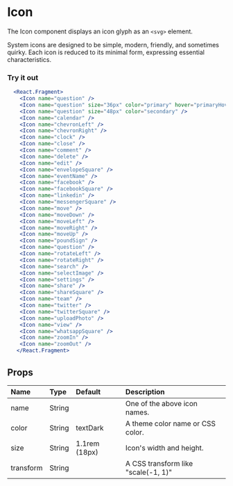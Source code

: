 # Icon

The Icon component displays an icon glyph as an `<svg>` element.

System icons are designed to be simple, modern, friendly, and sometimes quirky.
Each icon is reduced to its minimal form, expressing essential characteristics.

### Try it out

```.jsx
  <React.Fragment>
    <Icon name="question" />
    <Icon name="question" size="36px" color="primary" hover="primaryHover" />
    <Icon name="question" size="48px" color="secondary" />
    <Icon name="calendar" />
    <Icon name="chevronLeft" />
    <Icon name="chevronRight" />
    <Icon name="clock" />
    <Icon name="close" />
    <Icon name="comment" />
    <Icon name="delete" />
    <Icon name="edit" />
    <Icon name="envelopeSquare" />
    <Icon name="eventName" />
    <Icon name="facebook" />
    <Icon name="facebookSquare" />
    <Icon name="linkedin" />
    <Icon name="messengerSquare" />
    <Icon name="move" />
    <Icon name="moveDown" />
    <Icon name="moveLeft" />
    <Icon name="moveRight" />
    <Icon name="moveUp" />
    <Icon name="poundSign" />
    <Icon name="question" />
    <Icon name="rotateLeft" />
    <Icon name="rotateRight" />
    <Icon name="search" />
    <Icon name="selectImage" />
    <Icon name="settings" />
    <Icon name="share" />
    <Icon name="shareSquare" />
    <Icon name="team" />
    <Icon name="twitter" />
    <Icon name="twitterSquare" />
    <Icon name="uploadPhoto" />
    <Icon name="view" />
    <Icon name="whatsappSquare" />
    <Icon name="zoomIn" />
    <Icon name="zoomOut" />
   </React.Fragment>
```

## Props

| Name      | Type   | Default       | Description                         |
| :-------- | :----- | :------------ | :---------------------------------- |
| name      | String |               | One of the above icon names.        |
| color     | String | textDark      | A theme color name or CSS color.    |
| size      | String | 1.1rem (18px) | Icon's width and height.            |
| transform | String |               | A CSS transform like "scale(-1, 1)" |
